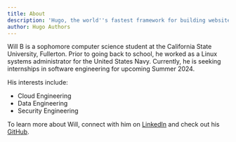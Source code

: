 ```yaml
---
title: About
description: 'Hugo, the world''s fastest framework for building websites'
author: Hugo Authors
---
```


Will B is a sophomore computer science student at the California State University, Fullerton. Prior to going back to school, he worked as a Linux systems administrator for the United States Navy. Currently, he is seeking internships in software engineering for upcoming Summer 2024.

His interests include:
* Cloud Engineering
* Data Engineering
* Security Engineering

To learn more about Will, connect with him on [LinkedIn](https://www.linkedin.com/in/wnbui/) and check out his [GitHub](https://github.com/gohugoio).
